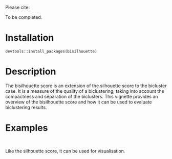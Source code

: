 Please cite: 

To be completed.

# Installation 
```{r}
devtools::install_packages(bisilhouette)
```

# Description 
The bisilhouette score is an extension of the silhouette score to the bicluster case. It is a measure of the quality of a biclustering, taking into account the compactness and separation of the biclusters. This vignette provides an overview of the bisilhouette score and how it can be used to evaluate biclustering results.
# Examples 
```{r}


```

Like the silhouette score, it can be used for visualisation. 
```{r}


```